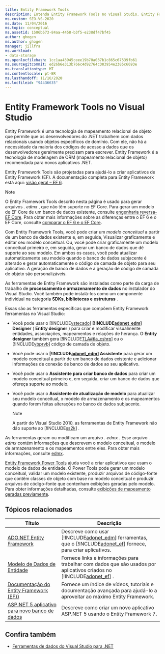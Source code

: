 ```yaml
---
title: Entity Framework Tools
description: Entenda Entity Framework Tools no Visual Studio. Entity Framework Tools são projetadas para ajudá-lo a criar aplicativos de Entity Framework (EF).
ms.custom: SEO-VS-2020
ms.date: 11/04/2016
ms.topic: conceptual
ms.assetid: 1b06b573-84aa-4458-b3f5-e238df47bf45
author: ghogen
ms.author: ghogen
manager: jillfra
ms.workload:
- data-storage
ms.openlocfilehash: 1cc1aa43945ceee19b70a037b1c865c67539fb61
ms.sourcegitcommit: ed26b6e313b766c4d92764c303954e2385c6693e
ms.translationtype: MT
ms.contentlocale: pt-BR
ms.lasthandoff: 11/10/2020
ms.locfileid: "94436635"
---
```

# <a name="entity-framework-tools-in-visual-studio"></a>Entity Framework Tools no Visual Studio

Entity Framework é uma tecnologia de mapeamento relacional de objeto que permite que os desenvolvedores do .NET trabalhem com dados relacionais usando objetos específicos de domínio. Com ele, não há a necessidade da maioria dos códigos de acesso a dados que os desenvolvedores geralmente precisam para escrever. Entity Framework é a tecnologia de modelagem de ORM (mapeamento relacional de objeto) recomendada para novos aplicativos .NET.

Entity Framework Tools são projetadas para ajudá-lo a criar aplicativos de Entity Framework (EF). A documentação completa para Entity Framework está aqui: [visão geral – EF 6](/ef/ef6/).

  > [!NOTE]
  > O Entity Framework Tools descrito nesta página é usado para gerar arquivos *. edmx* , que não têm suporte no EF Core. Para gerar um modelo de EF Core de um banco de dados existente, consulte [engenharia reversa-EF Core](/ef/core/managing-schemas/scaffolding). Para obter mais informações sobre as diferenças entre o EF 6 e o EF Core, consulte [comparar o EF 6 e o EF Core](/ef/efcore-and-ef6/).

Com Entity Framework Tools, você pode criar um *modelo conceitual* a partir de um banco de dados existente e, em seguida, Visualizar graficamente e editar seu modelo conceitual. Ou, você pode criar graficamente um modelo conceitual primeiro e, em seguida, gerar um banco de dados que dê suporte ao seu modelo. Em ambos os casos, você pode atualizar automaticamente seu modelo quando o banco de dados subjacente é alterado e gerar automaticamente o código de camada de objeto para seu aplicativo. A geração de banco de dados e a geração de código de camada de objeto são personalizáveis.

As ferramentas de Entity Framework são instaladas como parte da carga de trabalho de **processamento e armazenamento de dados** no instalador do Visual Studio. Você também pode instalá-los como um componente individual na categoria **SDKs, bibliotecas e estruturas** .

Essas são as ferramentas específicas que compõem Entity Framework ferramentas no Visual Studio:

- Você pode usar o [!INCLUDE[vstecado](../data-tools/includes/vstecado_md.md)] **[!INCLUDE[adonet_edm](../data-tools/includes/adonet_edm_md.md)] Designer** ( **Entity designer** ) para criar e modificar visualmente entidades, associações, mapeamentos e relações de herança. O **Entity designer** também gera [!INCLUDE[TLA#tla_cshrp](../data-tools/includes/tlasharptla_cshrp_md.md)] ou o [!INCLUDE[vbprvb](../code-quality/includes/vbprvb_md.md)] código de camada de objeto.

- Você pode usar o **[!INCLUDE[adonet_edm](../data-tools/includes/adonet_edm_md.md)] Assistente** para gerar um modelo conceitual a partir de um banco de dados existente e adicionar informações de conexão de banco de dados ao seu aplicativo.

- Você pode usar o **Assistente para criar banco de dados** para criar um modelo conceitual primeiro e, em seguida, criar um banco de dados que ofereça suporte ao modelo.

- Você pode usar o **Assistente de atualização de modelo** para atualizar seu modelo conceitual, o modelo de armazenamento e os mapeamentos quando forem feitas alterações no banco de dados subjacente.

  > [!NOTE]
  > A partir do Visual Studio 2010, as ferramentas de Entity Framework não dão suporte ao [!INCLUDE[ss2k](../data-tools/includes/ss2k_md.md)] .

As ferramentas geram ou modificam um arquivo *. edmx* . Esse arquivo *. edmx* contém informações que descrevem o modelo conceitual, o modelo de armazenamento e os mapeamentos entre eles. Para obter mais informações, consulte [edmx](/ef/ef6/).

[Entity Framework Power Tools](https://marketplace.visualstudio.com/items?itemName=EntityFrameworkTeam.EntityFrameworkPowerToolsBeta4) ajuda você a criar aplicativos que usam o modelo de dados de entidade. O Power Tools pode gerar um modelo conceitual, validar um modelo existente, produzir arquivos de código-fonte que contêm classes de objeto com base no modelo conceitual e produzir arquivos de código-fonte que contenham exibições geradas pelo modelo. Para obter informações detalhadas, consulte [exibições de mapeamento geradas previamente](/ef/ef6/fundamentals/performance/pre-generated-views).

## <a name="related-topics"></a>Tópicos relacionados

| Título | Descrição |
| - | - |
| [ADO.NET Entity Framework](/dotnet/framework/data/adonet/ef/index) | Descreve como usar [!INCLUDE[adonet_edm](../data-tools/includes/adonet_edm_md.md)] ferramentas, que o [!INCLUDE[adonet_ef](../data-tools/includes/adonet_ef_md.md)] fornece, para criar aplicativos. |
| [Modelo de Dados de Entidade](/dotnet/framework/data/adonet/entity-data-model) | Fornece links e informações para trabalhar com dados que são usados por aplicativos criados no [!INCLUDE[adonet_ef](../data-tools/includes/adonet_ef_md.md)] . |
| [Documentação do Entity Framework (EF))](/ef/ef6/get-started) | Fornece um índice de vídeos, tutoriais e documentação avançada para ajudá-lo a aproveitar ao máximo Entity Framework. |
| [ASP.NET 5 aplicativo para novo banco de dados](https://docs.efproject.net/en/latest/platforms/aspnetcore/new-db.html) | Descreve como criar um novo aplicativo ASP.NET 5 usando o Entity Framework 7. |

## <a name="see-also"></a>Confira também

- [Ferramentas de dados do Visual Studio para .NET](../data-tools/visual-studio-data-tools-for-dotnet.md)
